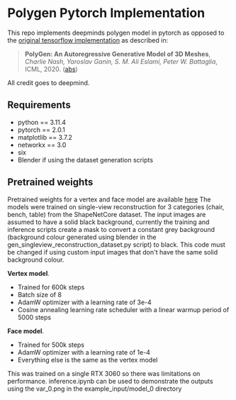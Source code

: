 # Polygen Pytorch Implementation

This repo implements deepminds polygen model in pytorch as opposed to the [original tensorflow implementation](https://github.com/deepmind/deepmind-research/tree/master/polygen) as described in:<br>
> **PolyGen: An Autoregressive Generative Model of 3D Meshes**, *Charlie Nash, Yaroslav Ganin, S. M. Ali Eslami, Peter W. Battaglia*, ICML, 2020. ([abs](https://arxiv.org/abs/2002.10880))

All credit goes to deepmind.

## Requirements

- python == 3.11.4
- pytorch == 2.0.1
- matplotlib == 3.7.2
- networkx == 3.0
- six
- Blender if using the dataset generation scripts

## Pretrained weights
Pretrained weights for a vertex and face model are available [here](https://www.dropbox.com/scl/fo/o0ur761yhw0cdk5nn06jb/AMxyYB87VJQ8W8zxkjJi-Lc?rlkey=y1a6g1cq68k164kmhgqt3mvgu&dl=0)
The models were trained on single-view reconstruction for 3 categories (chair, bench, table) from the ShapeNetCore dataset.
The input images are assumed to have a solid black background, currently the training and inference scripts create a mask to convert a constant grey background (background colour generated using blender in the gen_singleview_reconstruction_dataset.py script) to black.
This code must be changed if using custom input images that don't have the same solid background colour.

**Vertex model**. 
- Trained for 600k steps
- Batch size of 8
- AdamW optimizer with a learning rate of 3e-4
- Cosine annealing learning rate scheduler with a linear warmup period of 5000 steps
  
**Face model**. 
- Trained for 500k steps
- AdamW optimizer with a learning rate of 1e-4
- Everything else is the same as the vertex model

This was trained on a single RTX 3060 so there was limitations on performance.
inference.ipynb can be used to demonstrate the outputs using the var_0.png in the example_input/model_0 directory


